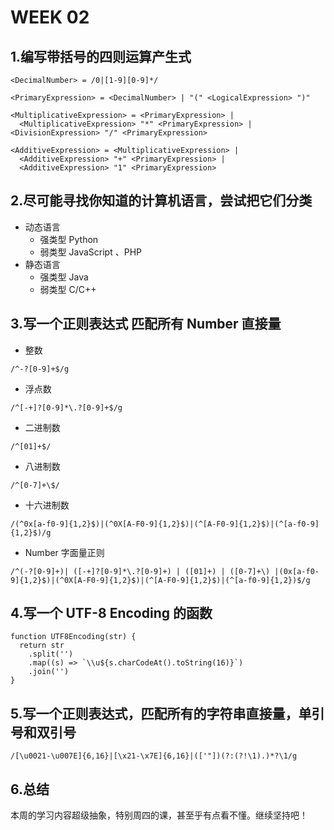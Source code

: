 # WEEK 02

## 1.编写带括号的四则运算产生式

```
<DecimalNumber> = /0|[1-9][0-9]*/

<PrimaryExpression> = <DecimalNumber> | "(" <LogicalExpression> ")"

<MultiplicativeExpression> = <PrimaryExpression> |
  <MultiplicativeExpression> "*" <PrimaryExpression> | <DivisionExpression> "/" <PrimaryExpression>

<AdditiveExpression> = <MultiplicativeExpression> |
  <AdditiveExpression> "+" <PrimaryExpression> |
  <AdditiveExpression> "1" <PrimaryExpression>
```

## 2.尽可能寻找你知道的计算机语言，尝试把它们分类

- 动态语言
  - 强类型 Python
  - 弱类型 JavaScript 、PHP
- 静态语言
  - 强类型 Java
  - 弱类型 C/C++

## 3.写一个正则表达式 匹配所有 Number 直接量

- 整数

```
/^-?[0-9]+$/g
```

- 浮点数

```
/^[-+]?[0-9]*\.?[0-9]+$/g
```

- 二进制数

```
/^[01]+$/
```

- 八进制数

```
/^[0-7]+\$/
```

- 十六进制数

```
/(^0x[a-f0-9]{1,2}$)|(^0X[A-F0-9]{1,2}$)|(^[A-F0-9]{1,2}$)|(^[a-f0-9]{1,2}$)/g
```

- Number 字面量正则

```
/^(-?[0-9]+)| ([-+]?[0-9]*\.?[0-9]+) | ([01]+) | ([0-7]+\) |(0x[a-f0-9]{1,2}$)|(^0X[A-F0-9]{1,2}$)|(^[A-F0-9]{1,2}$)|(^[a-f0-9]{1,2})$/g
```

## 4.写一个 UTF-8 Encoding 的函数

```
function UTF8Encoding(str) {
  return str
    .split('')
    .map((s) => `\\u${s.charCodeAt().toString(16)}`)
    .join('')
}
```

## 5.写一个正则表达式，匹配所有的字符串直接量，单引号和双引号

```
/[\u0021-\u007E]{6,16}|[\x21-\x7E]{6,16}|(['"])(?:(?!\1).)*?\1/g
```

## 6.总结

本周的学习内容超级抽象，特别周四的课，甚至乎有点看不懂。继续坚持吧！